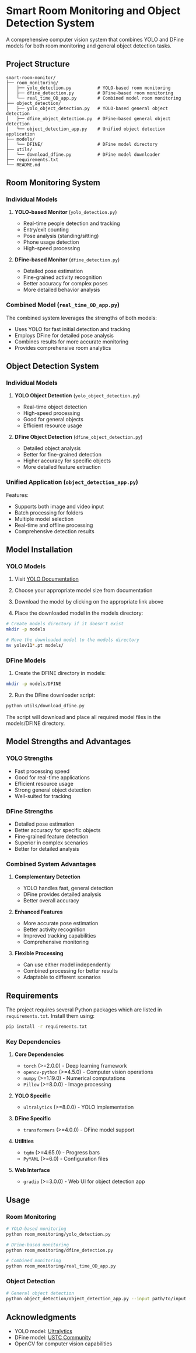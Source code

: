# Smart Room Monitoring and Object Detection System

A comprehensive computer vision system that combines YOLO and DFine models for both room monitoring and general object detection tasks.

## Project Structure

```
smart-room-monitor/
├── room_monitoring/
│   ├── yolo_detection.py          # YOLO-based room monitoring
│   ├── dfine_detection.py         # DFine-based room monitoring
│   └── real_time_OD_app.py        # Combined model room monitoring
├── object_detection/
│   ├── yolo_object_detection.py   # YOLO-based general object detection
│   ├── dfine_object_detection.py  # DFine-based general object detection
│   └── object_detection_app.py    # Unified object detection application
├── models/
│   └── DFINE/                     # DFine model directory
├── utils/
│   └── download_dfine.py          # DFine model downloader
├── requirements.txt
└── README.md
```

## Room Monitoring System

### Individual Models

1. **YOLO-based Monitor** (`yolo_detection.py`)
   - Real-time people detection and tracking
   - Entry/exit counting
   - Pose analysis (standing/sitting)
   - Phone usage detection
   - High-speed processing

2. **DFine-based Monitor** (`dfine_detection.py`)
   - Detailed pose estimation
   - Fine-grained activity recognition
   - Better accuracy for complex poses
   - More detailed behavior analysis

### Combined Model (`real_time_OD_app.py`)

The combined system leverages the strengths of both models:
- Uses YOLO for fast initial detection and tracking
- Employs DFine for detailed pose analysis
- Combines results for more accurate monitoring
- Provides comprehensive room analytics

## Object Detection System

### Individual Models

1. **YOLO Object Detection** (`yolo_object_detection.py`)
   - Real-time object detection
   - High-speed processing
   - Good for general objects
   - Efficient resource usage

2. **DFine Object Detection** (`dfine_object_detection.py`)
   - Detailed object analysis
   - Better for fine-grained detection
   - Higher accuracy for specific objects
   - More detailed feature extraction

### Unified Application (`object_detection_app.py`)

Features:
- Supports both image and video input
- Batch processing for folders
- Multiple model selection
- Real-time and offline processing
- Comprehensive detection results

## Model Installation

### YOLO Models
1. Visit [YOLO Documentation](https://docs.ultralytics.com/tasks/detect/)

2. Choose your appropriate model size from documentation

3. Download the model by clicking on the appropriate link above

4. Place the downloaded model in the models directory:
```bash
# Create models directory if it doesn't exist
mkdir -p models

# Move the downloaded model to the models directory
mv yolov11*.pt models/
```

### DFine Models
1. Create the DFINE directory in models:
```bash
mkdir -p models/DFINE
```

2. Run the DFine downloader script:
```bash
python utils/download_dfine.py
```

The script will download and place all required model files in the models/DFINE directory.

## Model Strengths and Advantages

### YOLO Strengths
- Fast processing speed
- Good for real-time applications
- Efficient resource usage
- Strong general object detection
- Well-suited for tracking

### DFine Strengths
- Detailed pose estimation
- Better accuracy for specific objects
- Fine-grained feature detection
- Superior in complex scenarios
- Better for detailed analysis

### Combined System Advantages
1. **Complementary Detection**
   - YOLO handles fast, general detection
   - DFine provides detailed analysis
   - Better overall accuracy

2. **Enhanced Features**
   - More accurate pose estimation
   - Better activity recognition
   - Improved tracking capabilities
   - Comprehensive monitoring

3. **Flexible Processing**
   - Can use either model independently
   - Combined processing for better results
   - Adaptable to different scenarios

## Requirements

The project requires several Python packages which are listed in `requirements.txt`. Install them using:

```bash
pip install -r requirements.txt
```

### Key Dependencies

1. **Core Dependencies**
   - `torch` (>=2.0.0) - Deep learning framework
   - `opencv-python` (>=4.5.0) - Computer vision operations
   - `numpy` (>=1.19.0) - Numerical computations
   - `Pillow` (>=8.0.0) - Image processing

2. **YOLO Specific**
   - `ultralytics` (>=8.0.0) - YOLO implementation

3. **DFine Specific**
   - `transformers` (>=4.0.0) - DFine model support

4. **Utilities**
   - `tqdm` (>=4.65.0) - Progress bars
   - `PyYAML` (>=6.0) - Configuration files

5. **Web Interface**
   - `gradio` (>=3.0.0) - Web UI for object detection app
## Usage

### Room Monitoring
```bash
# YOLO-based monitoring
python room_monitoring/yolo_detection.py

# DFine-based monitoring
python room_monitoring/dfine_detection.py

# Combined monitoring
python room_monitoring/real_time_OD_app.py
```

### Object Detection
```bash
# General object detection
python object_detection/object_detection_app.py --input path/to/input --model [yolo|dfine|combined]
```

## Acknowledgments

- YOLO model: [Ultralytics](https://docs.ultralytics.com/tasks/detect/#models)
- DFine model: [USTC Community](https://huggingface.co/collections/ustc-community/d-fine-68109b427cbe6ee36b4e7352)
- OpenCV for computer vision capabilities
